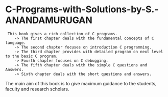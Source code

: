 # C-Programs-with-Solutions-by-S.-ANANDAMURUGAN
     This book gives a rich collection of C programs. 
        -> The first chapter deals with the fundamental concepts of C language. 
        -> The second chapter focuses on introduction C programming. 
        -> The third chapter provides with detailed program on next level to the basic C program. 
        -> Fourth chapter focuses on C debugging. 
        -> The fifth chapter deals with the simple C questions and Answers. 
        -> Sixth chapter deals with the short questions and answers. 
  
The main aim of this book is to give maximum guidance to the students, faculty and research scholars. 

